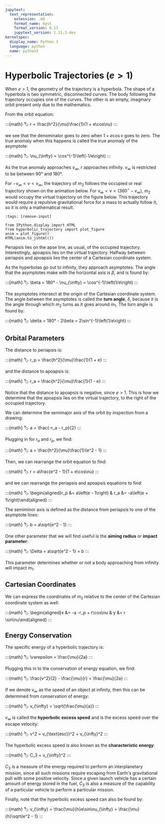 ```yaml
---
jupytext:
  text_representation:
    extension: .md
    format_name: myst
    format_version: 0.13
    jupytext_version: 1.11.3-dev
kernelspec:
  display_name: Python 3
  language: python
  name: python3
---
```


# Hyperbolic Trajectories ($e > 1$)

When $e > 1$, the geometry of the trajectory is a hyperbola. The shape of a hyperbola is two symmetric, disconnected curves. The body following the trajectory occupies one of the curves. The other is an empty, imaginary orbit present only due to the mathematics.

From the orbit equation:

:::{math}
:label: 
r = \frac{h^2}{\mu}\frac{1}{1 + e\cos\nu}
:::

we see that the denominator goes to zero when $1 + e\cos\nu$ goes to zero. The true anomaly when this happens is called the true anomaly of the asymptote:

:::{math}
:label: 
\nu_{\infty} = \cos^{-1}\left(-1/e\right)
:::

As the true anomaly approaches $\nu_{\infty}$, $r$ approaches infinity. $\nu_{\infty}$ is restricted to be between 90° and 180°.

For $-\nu_{\infty} < \nu < \nu_{\infty}$, the trajectory of $m_2$ follows the occupied or real trajectory shown on the animation below. For $\nu_{\infty} < \nu < \left({360}^{\circ} - \nu_{\infty}\right)$, $m_2$ would occupy the virtual trajectory on the figure below. This trajectory would require a repulsive gravitational force for a mass to actually follow it, so it is only a mathematical result.

```{code-cell} ipython3
:tags: [remove-input]

from IPython.display import HTML
from hyperbolic_trajectory import plot_figure
anim = plot_figure()
HTML(anim.to_jshtml())
```

Periapsis lies on the apse line, as usual, of the occupied trajectory. Interestingly, apoapsis lies on the virtual trajectory. Halfway between periapsis and apoapsis lies the center of a Cartesian coordinate system.

As the hyperbolas go out to infinity, they approach asymptotes. The angle that the asymptotes make with the horizontal axis is $\beta$, and is found by:

:::{math}
:label: 
\beta = 180° - \nu_{\infty} = \cos^{-1}\left(1/e\right)
:::

The asymptotes intersect at the origin of the Cartesian coordinate system. The angle between the asymptotes is called the **turn angle**, $\delta$, because it is the angle through which $m_2$ turns as it goes around $m_1$. The turn angle is found by:

:::{math}
:label: 
\delta = 180° - 2\beta = 2\sin^{-1}\left(1/e\right)
:::

## Orbital Parameters

The distance to periapsis is:

:::{math}
:label: 
r_p = \frac{h^2}{\mu}\frac{1}{1 + e}
:::

and the distance to apoapsis is:

:::{math}
:label: 
r_a = \frac{h^2}{\mu}\frac{1}{1 - e}
:::

Notice that the distance to apoapsis is negative, since $e > 1$. This is how we determine that the apoapsis lies on the virtual trajectory, to the right of the occupied trajectory.

We can determine the semimajor axis of the orbit by inspection from a drawing:

:::{math}
:label: 
a = \frac{-r_a - r_p}{2}
:::

Plugging in for $r_a$ and $r_p$, we find:

:::{math}
:label: 
a = \frac{h^2}{\mu}\frac{1}{e^2 - 1}
:::

Then, we can rearrange the orbit equation to find:

:::{math}
:label: 
r = a\frac{e^2 - 1}{1 + e\cos\nu}
:::

and we can rearrange the periapsis and apoapsis equations to find:

:::{math}
:label: 
\begin{aligned}r_p &= a\left(e - 1\right) & r_a &= -a\left(e + 1\right)\end{aligned}
:::

The semiminor axis is defined as the distance from periapsis to one of the asymptote lines:

:::{math}
:label: 
b = a\sqrt{e^2 - 1}
:::

One other parameter that we will find useful is the **aiming radius** or **impact parameter**:

:::{math}
:label: 
\Delta = a\sqrt{e^2 - 1} = b
:::

This parameter determines whether or not a body approaching from infinity will impact $m_1$.

## Cartesian Coordinates

We can express the coordinates of $m_2$ relative to the center of the Cartesian coordinate system as well:

:::{math}
:label: 
\begin{aligned}x &= -a -r_p + r\cos\nu & y &= r \sin\nu\end{aligned}
:::

## Energy Conservation

The specific energy of a hyperbolic trajectory is:

:::{math}
:label: 
\varepsilon = \frac{\mu}{2a}
:::

Plugging this in to the conservation of energy equation, we find:

:::{math}
:label: 
\frac{v^2}{2} - \frac{\mu}{r} = \frac{\mu}{2a}
:::

If we denote $v_{\infty}$ as the speed of an object at infinity, then this can be determined from conservation of energy:

:::{math}
:label: 
v_{\infty} = \sqrt{\frac{\mu}{a}}
:::

$v_{\infty}$ is called the **hyperbolic excess speed** and is the excess speed over the escape velocity:

:::{math}
:label: 
v^2 = v_{\text{esc}}^2 + v_{\infty}^2
:::

The hyperbolic excess speed is also known as the **characteristic energy**:

:::{math}
:label: 
C_3 = v_{\infty}^2
:::

$C_3$ is a measure of the energy required to perform an interplanetary mission, since all such missions require escaping from Earth's gravitational pull with some positive velocity. Since a given launch vehicle has a certain amount of energy stored in the fuel, $C_3$ is also a measure of the capability of a particular vehicle to perform a particular mission.

Finally, note that the hyperbolic excess speed can also be found by:

:::{math}
:label: 
v_{\infty} = \frac{\mu}{h}e\sin\nu_{\infty} = \frac{\mu}{h}\sqrt{e^2 - 1}
:::
